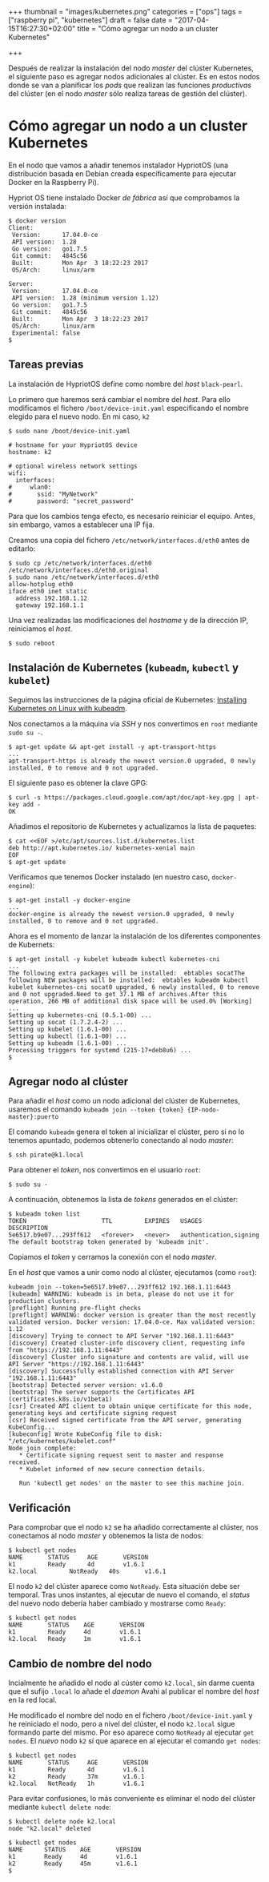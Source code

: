 +++
thumbnail = "images/kubernetes.png"
categories = ["ops"]
tags = ["raspberry pi", "kubernetes"]
draft = false
date = "2017-04-15T16:27:30+02:00"
title = "Cómo agregar un nodo a un cluster Kubernetes"

+++

Después de realizar la instalación del nodo _master_ del clúster Kubernetes, el siguiente paso es agregar nodos adicionales al clúster. Es en estos nodos donde se van a planificar los _pods_ que realizan las funciones _productivas_ del clúster (en el nodo _master_ sólo realiza tareas de gestión del clúster).

<!--more-->

# Cómo agregar un nodo a un cluster Kubernetes

En el nodo que vamos a añadir tenemos instalador HypriotOS (una distribución basada en Debian creada específicamente para ejecutar Docker en la Raspberry Pi).

Hypriot OS tiene instalado Docker _de fábrica_ así que comprobamos la versión instalada:

```shell
$ docker version
Client:
 Version:      17.04.0-ce
 API version:  1.28
 Go version:   go1.7.5
 Git commit:   4845c56
 Built:        Mon Apr  3 18:22:23 2017
 OS/Arch:      linux/arm

Server:
 Version:      17.04.0-ce
 API version:  1.28 (minimum version 1.12)
 Go version:   go1.7.5
 Git commit:   4845c56
 Built:        Mon Apr  3 18:22:23 2017
 OS/Arch:      linux/arm
 Experimental: false
$
```

## Tareas previas

La instalación de HypriotOS define como nombre del _host_ `black-pearl`.

Lo primero que haremos será cambiar el nombre del _host_. Para ello modificamos el fichero `/boot/device-init.yaml` especificando el nombre elegido para el nuevo nodo. En mi caso, `k2`

```shell
$ sudo nano /boot/device-init.yaml

# hostname for your HypriotOS device
hostname: k2

# optional wireless network settings
wifi:
  interfaces:
#     wlan0:
#       ssid: "MyNetwork"
#       password: "secret_password"
```

Para que los cambios tenga efecto, es necesario reiniciar el equipo. Antes, sin embargo, vamos a establecer una IP fija.

Creamos una copia del fichero `/etc/network/interfaces.d/eth0` antes de editarlo:

```shell
$ sudo cp /etc/network/interfaces.d/eth0 /etc/network/interfaces.d/eth0.original
$ sudo nano /etc/network/interfaces.d/eth0
allow-hotplug eth0
iface eth0 inet static
  address 192.168.1.12
  gateway 192.168.1.1
```

Una vez realizadas las modificaciones del _hostname_ y de la dirección IP, reiniciamos el _host_.

```shell
$ sudo reboot
```

## Instalación de Kubernetes (`kubeadm`,  `kubectl` y `kubelet`)

Seguimos las instrucciones de la página oficial de Kubernetes: [Installing Kubernetes on Linux with kubeadm](https://kubernetes.io/docs/getting-started-guides/kubeadm/).

Nos conectamos a la máquina vía _SSH_ y nos convertimos en `root` mediante `sudo su -`.

```shell
$ apt-get update && apt-get install -y apt-transport-https
...
apt-transport-https is already the newest version.0 upgraded, 0 newly installed, 0 to remove and 0 not upgraded.
```

El siguiente paso es obtener la clave GPG:

```shell
$ curl -s https://packages.cloud.google.com/apt/doc/apt-key.gpg | apt-key add -
OK
```

Añadimos el repositorio de Kubernetes y actualizamos la lista de paquetes:

```shell
$ cat <<EOF >/etc/apt/sources.list.d/kubernetes.list
deb http://apt.kubernetes.io/ kubernetes-xenial main
EOF
$ apt-get update
```

Verificamos que tenemos Docker instalado (en nuestro caso, `docker-engine`):

```shell
$ apt-get install -y docker-engine
...
docker-engine is already the newest version.0 upgraded, 0 newly installed, 0 to remove and 0 not upgraded.
```

Ahora es el momento de lanzar la instalación de los diferentes componentes de Kubernets:

```shell
$ apt-get install -y kubelet kubeadm kubectl kubernetes-cni
...
The following extra packages will be installed:  ebtables socatThe following NEW packages will be installed:  ebtables kubeadm kubectl kubelet kubernetes-cni socat0 upgraded, 6 newly installed, 0 to remove and 0 not upgraded.Need to get 37.1 MB of archives.After this operation, 266 MB of additional disk space will be used.0% [Working]
...
Setting up kubernetes-cni (0.5.1-00) ...
Setting up socat (1.7.2.4-2) ...
Setting up kubelet (1.6.1-00) ...
Setting up kubectl (1.6.1-00) ...
Setting up kubeadm (1.6.1-00) ...
Processing triggers for systemd (215-17+deb8u6) ...
$
```

## Agregar nodo al clúster

Para añadir el _host_ como un nodo adicional del clúster de Kubernetes, usaremos el comando `kubeadm join --token {token} {IP-nodo-master}:puerto`

El comando `kubeadm` genera el token al inicializar el clúster, pero si no lo tenemos apuntado, podemos obtenerlo conectando al nodo _master_:

```shell
$ ssh pirate@k1.local
```

Para obtener el _token_, nos convertimos en el usuario `root`:

```shell
$ sudo su -
```

A continuación, obtenemos la lista de _tokens_ generados en el clúster:

```shell
$ kubeadm token list
TOKEN                     TTL         EXPIRES   USAGES                 DESCRIPTION
5e6517.b9e07...293ff612   <forever>   <never>   authentication,signing   The default bootstrap token generated by 'kubeadm init'.
```

Copiamos el _token_ y cerramos la conexión con el nodo _master_.

En el _host_ que vamos a unir como nodo al clúster, ejecutamos (como `root`):

```shell
kubeadm join --token=5e6517.b9e07...293ff612 192.168.1.11:6443
[kubeadm] WARNING: kubeadm is in beta, please do not use it for production clusters.
[preflight] Running pre-flight checks
[preflight] WARNING: docker version is greater than the most recently validated version. Docker version: 17.04.0-ce. Max validated version: 1.12
[discovery] Trying to connect to API Server "192.168.1.11:6443"
[discovery] Created cluster-info discovery client, requesting info from "https://192.168.1.11:6443"
[discovery] Cluster info signature and contents are valid, will use API Server "https://192.168.1.11:6443"
[discovery] Successfully established connection with API Server "192.168.1.11:6443"
[bootstrap] Detected server version: v1.6.0
[bootstrap] The server supports the Certificates API (certificates.k8s.io/v1beta1)
[csr] Created API client to obtain unique certificate for this node, generating keys and certificate signing request
[csr] Received signed certificate from the API server, generating KubeConfig...
[kubeconfig] Wrote KubeConfig file to disk: "/etc/kubernetes/kubelet.conf"
Node join complete:
   * Certificate signing request sent to master and response  received.
   * Kubelet informed of new secure connection details.

   Run 'kubectl get nodes' on the master to see this machine join.
```

## Verificación

Para comprobar que el nodo `k2` se ha añadido correctamente al clúster, nos conectamos al nodo _master_ y obtenemos la lista de nodos:

```shell
$ kubectl get nodes
NAME       STATUS     AGE       VERSION
k1         Ready      4d        v1.6.1
k2.local         NotReady   40s       v1.6.1
```

El nodo `k2` del clúster aparece como `NotReady`. Esta situación debe ser temporal. Tras unos instantes, al ejecutar de nuevo el comando, el _status_ del nuevo nodo debería haber cambiado y mostrarse como `Ready`:

```shell
$ kubectl get nodes
NAME       STATUS    AGE       VERSION
k1         Ready     4d        v1.6.1
k2.local   Ready     1m        v1.6.1
```

## Cambio de nombre del nodo

Incialmente he añadido el nodo al cúster como `k2.local`, sin darme cuenta que el sufijo `.local` lo añade el _daemon_ Avahi al publicar el nombre del _host_ en la red local.

He modificado el nombre del nodo en el fichero `/boot/device-init.yaml` y he reiniciado el nodo, pero a nivel del clúster, el nodo `k2.local` sigue formando parte del mismo. Por eso aparece como `NotReady` al ejecutar `get nodes`. El _nuevo_  nodo `k2` sí que aparece en al ejecutar el comando `get nodes`:

```shell
$ kubectl get nodes
NAME       STATUS     AGE       VERSION
k1         Ready      4d        v1.6.1
k2         Ready      37m       v1.6.1
k2.local   NotReady   1h        v1.6.1
```

Para evitar confusiones, lo más conveniente es eliminar el nodo del clúster mediante `kubectl delete node`:

```
$ kubectl delete node k2.local
node "k2.local" deleted

$ kubectl get nodes
NAME      STATUS    AGE       VERSION
k1        Ready     4d        v1.6.1
k2        Ready     45m       v1.6.1
$
```

